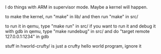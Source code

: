 I do things with ARM in supervisor mode. Maybe a kernel will happen.

to make the kernel, run "make" in lib/ and then run "make" in src/

to run it in qemu, type "make run" in src/
if you want to run it and debug it with gdb in qemu, type "make rundebug" in src/ and do "target remote 127.0.0.1:1234" in gdb



stuff in hworld-crufty/ is just a crufty hello world program, ignore it 

